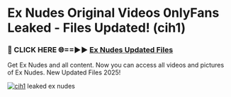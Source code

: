 # Ex Nudes Original Videos 0nlyFans Leaked - Files Updated! (cih1)

<h3>🔴 CLICK HERE 🌐==►► <a href="https://tinyurl.com/5h6xmrr3" rel="nofollow">Ex Nudes Updated Files</a></h3>

Get Ex Nudes and all content. Now you can access all videos and pictures of Ex Nudes. New Updated Files 2025!

[![cih1](https://i.imgur.com/KVD873Z.gif)](https://tinyurl.com/5h6xmrr3)
leaked ex nudes